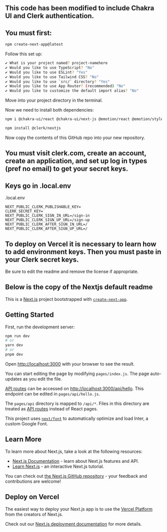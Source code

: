 ## This code has been modified to include Chakra UI and Clerk authentication.
## You must first:

```bash
npm create-next-app@latest
```
Follow this set up:
```bash
✔ What is your project named? project-namehere
✔ Would you like to use TypeScript? "No"
✔ Would you like to use ESLint? "Yes"
✔ Would you like to use Tailwind CSS? "No"
✔ Would you like to use `src/` directory? "Yes"
✔ Would you like to use App Router? (recommended) "No"
✔ Would you like to customize the default import alias? "No"
```
Move into your project directory in the terminal.

Now we need to install both dependencies:
```bash
npm i @chakra-ui/react @chakra-ui/next-js @emotion/react @emotion/styled framer-motion

npm install @clerk/nextjs
```

Now copy the contents of this GitHub repo into your new repository.

## You must visit clerk.com, create an account, create an application, and set up log in types (pref no email) to get your secret keys.

## Keys go in .local.env
.local.env
```shell
NEXT_PUBLIC_CLERK_PUBLISHABLE_KEY=
CLERK_SECRET_KEY=
NEXT_PUBLIC_CLERK_SIGN_IN_URL=/sign-in
NEXT_PUBLIC_CLERK_SIGN_UP_URL=/sign-up
NEXT_PUBLIC_CLERK_AFTER_SIGN_IN_URL=/
NEXT_PUBLIC_CLERK_AFTER_SIGN_UP_URL=/
```

## To deploy on Vercel it is necessary to learn how to add environment keys. Then you must paste in your Clerk secret keys.

Be sure to edit the readme and remove the license if appropriate.

## Below is the copy of the Nextjs default readme

This is a [Next.js](https://nextjs.org/) project bootstrapped with [`create-next-app`](https://github.com/vercel/next.js/tree/canary/packages/create-next-app).

## Getting Started

First, run the development server:

```bash
npm run dev
# or
yarn dev
# or
pnpm dev
```

Open [http://localhost:3000](http://localhost:3000) with your browser to see the result.

You can start editing the page by modifying `pages/index.js`. The page auto-updates as you edit the file.

[API routes](https://nextjs.org/docs/api-routes/introduction) can be accessed on [http://localhost:3000/api/hello](http://localhost:3000/api/hello). This endpoint can be edited in `pages/api/hello.js`.

The `pages/api` directory is mapped to `/api/*`. Files in this directory are treated as [API routes](https://nextjs.org/docs/api-routes/introduction) instead of React pages.

This project uses [`next/font`](https://nextjs.org/docs/basic-features/font-optimization) to automatically optimize and load Inter, a custom Google Font.

## Learn More

To learn more about Next.js, take a look at the following resources:

- [Next.js Documentation](https://nextjs.org/docs) - learn about Next.js features and API.
- [Learn Next.js](https://nextjs.org/learn) - an interactive Next.js tutorial.

You can check out [the Next.js GitHub repository](https://github.com/vercel/next.js/) - your feedback and contributions are welcome!

## Deploy on Vercel

The easiest way to deploy your Next.js app is to use the [Vercel Platform](https://vercel.com/new?utm_medium=default-template&filter=next.js&utm_source=create-next-app&utm_campaign=create-next-app-readme) from the creators of Next.js.

Check out our [Next.js deployment documentation](https://nextjs.org/docs/deployment) for more details.